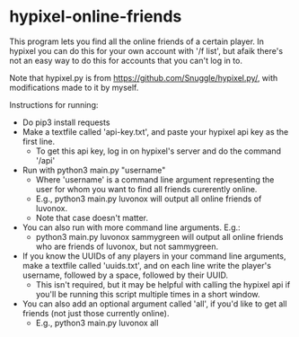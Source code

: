 # hypixel-online-friends

This program lets you find all the online friends of a certain player. In hypixel you can do this for your own account with '/f list', but afaik there's not an easy way to do this for accounts that you can't log in to.

Note that hypixel.py is from https://github.com/Snuggle/hypixel.py/, with modifications made to it by myself.

Instructions for running:
- Do pip3 install requests
- Make a textfile called 'api-key.txt', and paste your hypixel api key as the first line.
  - To get this api key, log in on hypixel's server and do the command '/api'
- Run with python3 main.py "username"
  - Where 'username' is a command line argument representing the user for whom you want to find all friends curerently online.
  - E.g., python3 main.py luvonox will output all online friends of luvonox.
  - Note that case doesn't matter.
- You can also run with more command line arguments. E.g.:
  - python3 main.py luvonox sammygreen will output all online friends who are friends of luvonox, but not sammygreen.
- If you know the UUIDs of any players in your command line arguments, make a textfile called 'uuids.txt', and on each line write the player's username, followed by a space, followed by their UUID.
  - This isn't required, but it may be helpful with calling the hypixel api if you'll be running this script multiple times in a short window.
- You can also add an optional argument called 'all', if you'd like to get all friends (not just those currently online).
  - E.g., python3 main.py luvonox all
